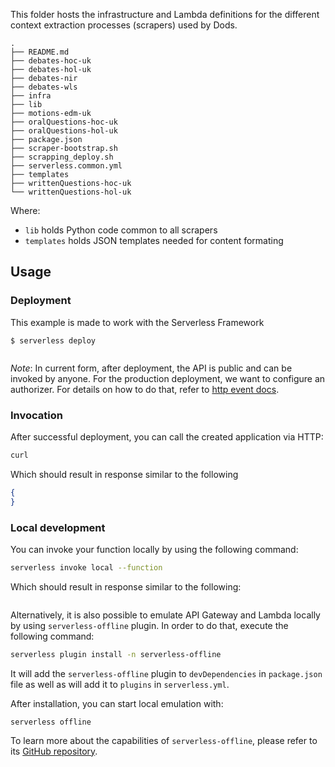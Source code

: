 This folder hosts the infrastructure and Lambda definitions for the different context extraction processes (scrapers) used by Dods.

```
.
├── README.md
├── debates-hoc-uk
├── debates-hol-uk
├── debates-nir
├── debates-wls
├── infra
├── lib
├── motions-edm-uk
├── oralQuestions-hoc-uk
├── oralQuestions-hol-uk
├── package.json
├── scraper-bootstrap.sh
├── scrapping_deploy.sh
├── serverless.common.yml
├── templates
├── writtenQuestions-hoc-uk
└── writtenQuestions-hol-uk
```
Where:
- `lib` holds Python code common to all scrapers
- `templates` holds JSON templates needed for content formating 

## Usage

### Deployment

This example is made to work with the Serverless Framework 

```
$ serverless deploy
```

```bash
```

_Note_: In current form, after deployment, the API is public and can be invoked by anyone. For the production deployment, we want to configure an authorizer. For details on how to do that, refer to [http event docs](https://www.serverless.com/framework/docs/providers/aws/events/apigateway/).

### Invocation

After successful deployment, you can call the created application via HTTP:

```bash
curl 
```

Which should result in response similar to the following

```json
{
}
```

### Local development

You can invoke your function locally by using the following command:

```bash
serverless invoke local --function 
```

Which should result in response similar to the following:

```
```

Alternatively, it is also possible to emulate API Gateway and Lambda locally by using `serverless-offline` plugin. In order to do that, execute the following command:

```bash
serverless plugin install -n serverless-offline
```

It will add the `serverless-offline` plugin to `devDependencies` in `package.json` file as well as will add it to `plugins` in `serverless.yml`.

After installation, you can start local emulation with:

```
serverless offline
```

To learn more about the capabilities of `serverless-offline`, please refer to its [GitHub repository](https://github.com/dherault/serverless-offline).